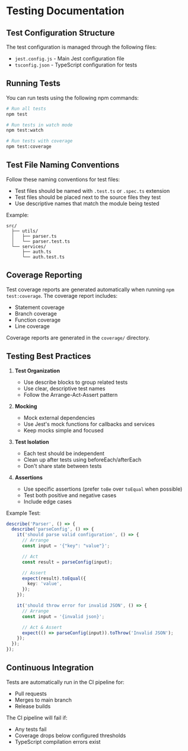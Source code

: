# Testing Documentation

## Test Configuration Structure

The test configuration is managed through the following files:

- `jest.config.js` - Main Jest configuration file
- `tsconfig.json` - TypeScript configuration for tests

## Running Tests

You can run tests using the following npm commands:

```bash
# Run all tests
npm test

# Run tests in watch mode
npm test:watch

# Run tests with coverage
npm test:coverage
```

## Test File Naming Conventions

Follow these naming conventions for test files:

- Test files should be named with `.test.ts` or `.spec.ts` extension
- Test files should be placed next to the source files they test
- Use descriptive names that match the module being tested

Example:

```
src/
  ├── utils/
  │   ├── parser.ts
  │   └── parser.test.ts
  └── services/
      ├── auth.ts
      └── auth.test.ts
```

## Coverage Reporting

Test coverage reports are generated automatically when running `npm test:coverage`. The coverage report includes:

- Statement coverage
- Branch coverage
- Function coverage
- Line coverage

Coverage reports are generated in the `coverage/` directory.

## Testing Best Practices

1. **Test Organization**

   - Use describe blocks to group related tests
   - Use clear, descriptive test names
   - Follow the Arrange-Act-Assert pattern

2. **Mocking**

   - Mock external dependencies
   - Use Jest's mock functions for callbacks and services
   - Keep mocks simple and focused

3. **Test Isolation**

   - Each test should be independent
   - Clean up after tests using beforeEach/afterEach
   - Don't share state between tests

4. **Assertions**
   - Use specific assertions (prefer `toBe` over `toEqual` when possible)
   - Test both positive and negative cases
   - Include edge cases

Example Test:

```typescript
describe('Parser', () => {
  describe('parseConfig', () => {
    it('should parse valid configuration', () => {
      // Arrange
      const input = '{"key": "value"}';

      // Act
      const result = parseConfig(input);

      // Assert
      expect(result).toEqual({
        key: 'value',
      });
    });

    it('should throw error for invalid JSON', () => {
      // Arrange
      const input = '{invalid json}';

      // Act & Assert
      expect(() => parseConfig(input)).toThrow('Invalid JSON');
    });
  });
});
```

## Continuous Integration

Tests are automatically run in the CI pipeline for:

- Pull requests
- Merges to main branch
- Release builds

The CI pipeline will fail if:

- Any tests fail
- Coverage drops below configured thresholds
- TypeScript compilation errors exist
